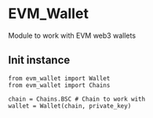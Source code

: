 # EVM_Wallet

Module to work with EVM web3 wallets

## Init instance
    from evm_wallet import Wallet    
    from evm_wallet import Chains 

    chain = Chains.BSC # Chain to work with
    wallet = Wallet(chain, private_key)
